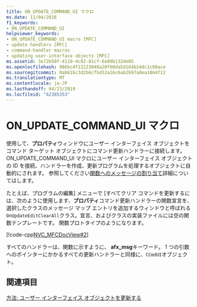 ```yaml
---
title: ON_UPDATE_COMMAND_UI マクロ
ms.date: 11/04/2016
f1_keywords:
- ON_UPDATE_COMMAND_UI
helpviewer_keywords:
- ON_UPDATE_COMMAND_UI macro [MFC]
- update handlers [MFC]
- command-handler macros
- updating user-interface objects [MFC]
ms.assetid: 3e72b50f-4119-4c82-81cf-6e09b132de05
ms.openlocfilehash: 986bc4f12223048a20f88da5d164b24dc1c08ace
ms.sourcegitcommit: 0ab61bc3d2b6cfbd52a16c6ab2b97a8ea1864f12
ms.translationtype: MT
ms.contentlocale: ja-JP
ms.lasthandoff: 04/23/2019
ms.locfileid: "62385353"
---
```

# <a name="onupdatecommandui-macro"></a>ON_UPDATE_COMMAND_UI マクロ

使用して、**プロパティ**ウィンドウにユーザー インターフェイス オブジェクトをコマンド ターゲット オブジェクトにコマンド更新ハンドラーに接続します。 ON_UPDATE_COMMAND_UI マクロにユーザー インターフェイス オブジェクトの ID を接続、ハンドラーを作成、更新プログラムを処理するオブジェクトに自動的にされます。 参照してください[関数へのメッセージの割り当て](../mfc/reference/mapping-messages-to-functions.md)詳細についてはします。

たとえば、プログラムの編集] メニューで [すべてクリア コマンドを更新するには、次のように使用します、**プロパティ**コマンド更新ハンドラーの関数宣言を、選択したクラスのメッセージ マップ エントリを追加するウィンドウと呼ばれる`OnUpdateEditClearAll`クラス。宣言、およびクラスの実装ファイルには空の関数テンプレートです。 関数プロトタイプのようになります。

[!code-cpp[NVC_MFCDocView#2](../mfc/codesnippet/cpp/on-update-command-ui-macro_1.h)]

すべてのハンドラーは、関数に示すように、 **afx_msg**キーワード。 1 つの引数へのポインターにかかるすべての更新ハンドラーと同様に、`CCmdUI`オブジェクト。

## <a name="see-also"></a>関連項目

[方法: ユーザー インターフェイス オブジェクトを更新する](../mfc/how-to-update-user-interface-objects.md)
